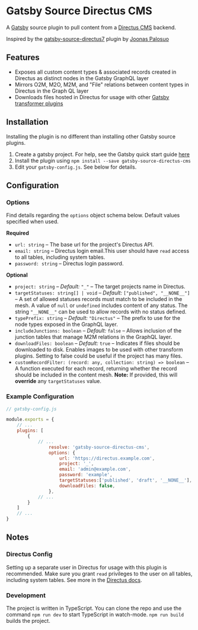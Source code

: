 # Gatsby Source Directus CMS

A [Gatsby](https://www.gatsbyjs.org/) source plugin to pull content from a [Directus CMS](https://directus.io/) backend.

Inspired by the [gatsby-source-directus7](https://github.com/Jonesus/gatsby-source-directus7) plugin by [Joonas Palosuo](https://github.com/Jonesus)

## Features

- Exposes all custom content types & associated records created in Directus as distinct nodes in the Gatsby GraphQL layer
- Mirrors O2M, M2O, M2M, and "File" relations between content types in Directus in the Graph QL layer
- Downloads files hosted in Directus for usage with other [Gatsby transformer plugins](https://www.gatsbyjs.org/plugins/?=gatsby-transformer)

## Installation

Installing the plugin is no different than installing other Gatsby source plugins.

1) Create a gatsby project. For help, see the Gatsby quick start guide [here](https://www.gatsbyjs.org/docs/quick-start)
2) Install the plugin using ```npm install --save gatsby-source-directus-cms```
3) Edit your ```gatsby-config.js```. See below for details.

## Configuration

### Options

Find details regarding the ```options``` object schema below. Default values specified when used.

**Required**

 - ```url: string``` &ndash; The base url for the project's Directus API.
 - ```email: string``` &ndash; Directus login email.This user should have ```read``` access to all tables, including system tables.
 - ```password: string```  &ndash; Directus login password.

**Optional**

 - ```project: string``` &ndash; *Default:* ```"_"``` &ndash; The target projects name in Directus.
 - ```targetStatuses: string[] | void``` &ndash; *Default:* ```["published", "__NONE__"]``` &ndash; A set of allowed statuses records must match to be included in the mesh. A value of ```null``` or ```undefined``` includes content of any status. The string ```"__NONE__"``` can be used to allow records with no status defined.
 - ```typePrefix: string``` &ndash; *Default:* ```"Directus"``` &ndash; The prefix to use for the node types exposed in the GraphQL layer.
 - ```includeJunctions: boolean``` &ndash; *Default:* ```false``` &ndash; Allows inclusion of the junction tables that manage M2M relations in the GraphQL layer.
 - ```downloadFiles: boolean``` &ndash; *Default:* ```true``` &ndash; Indicates if files should be downloaded to disk. Enables images to be used with other transform plugins. Setting to false could be useful if the project has many files.
 - ```customRecordFilter: (record: any, collection: string) => boolean``` &ndash; A function executed for each record, returning whether the record should be included in the content mesh. **Note:** If provided, this will **override** any ```targetStatuses``` value.

### Example Configuration

```js
// gatsby-config.js

module.exports = {
    // ...
    plugins: [
        {
            // ...
                resolve: 'gatsby-source-directus-cms',
                options: {
                    url: 'https://directus.example.com',
                    project: '_',
                    email: 'admin@example.com',
                    password: 'example',
                    targetStatuses:['published', 'draft', '__NONE__'],
                    downloadFiles: false,
                },
            // ...
        }
    ]
    // ...
}
```

## Notes

### Directus Config

Setting up a separate user in Directus for usage with this plugin is recommended. Make sure you grant ```read``` privileges to the user on all tables, including system tables. See more in the [Directus docs](https://docs.directus.io/guides/permissions.html#collection-level).

### Development

The project is written in TypeScript. You can clone the repo and use the command ```npm run dev``` to start TypeScript in watch-mode. ```npm run build``` builds the project.
